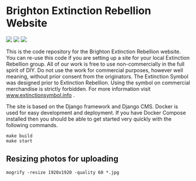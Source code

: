 # Brighton Extinction Rebellion Website

 [![](https://img.shields.io/github/commit-activity/y/damianmoore/xr-brighton-website.svg)](https://github.com/damianmoore/xr-brighton-website) [![](https://img.shields.io/github/issues-raw/damianmoore/xr-brighton-website.svg)](https://github.com/damianmoore/xr-brighton-website/issues) [![](https://img.shields.io/docker/cloud/build/damianmoore/xr-brighton-website.svg)](https://cloud.docker.com/repository/docker/damianmoore/xr-brighton-website)


This is the code repository for the Brighton Extinction Rebellion website. You can re-use this code if you are setting up a site for your local Extinction Rebellion group. All of our work is free to use non-commercially in the full spirit of DIY. Do not use the work for commercial purposes, however well meaning, without prior consent from the originators. The Extinction Symbol was designed prior to Extinction Rebellion. Using the symbol on commercial merchandise is strictly forbidden. For more information visit www.extinctionsymbol.info .

The site is based on the Django framework and Django CMS. Docker is used for easy development and deployment. If you have Docker Compose installed then you should be able to get started very quickly with the following commands.

    make build
    make start


## Resizing photos for uploading

    mogrify -resize 1920x1920 -quality 60 *.jpg
